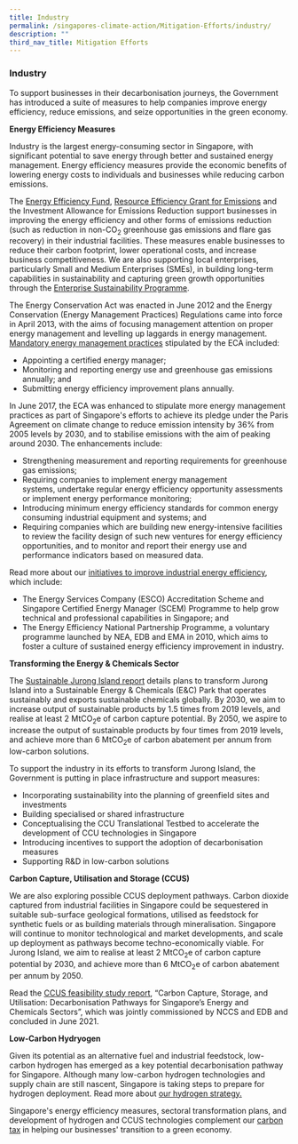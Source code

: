 ```yaml
---
title: Industry
permalink: /singapores-climate-action/Mitigation-Efforts/industry/
description: ""
third_nav_title: Mitigation Efforts
---
```

### Industry

To support businesses in their decarbonisation journeys, the Government has introduced a suite of measures to help companies improve energy efficiency, reduce emissions, and seize opportunities in the green economy.

**Energy Efficiency Measures**

Industry is the largest energy-consuming sector in Singapore, with significant potential to save energy through better and sustained energy management. Energy efficiency measures provide the economic benefits of lowering energy costs to individuals and businesses while reducing carbon emissions.

The [Energy Efficiency Fund](https://www.nea.gov.sg/programmes-grants/grants-and-awards/energy-efficiency-fund), [Resource Efficiency Grant for Emissions](https://www.edb.gov.sg/en/how-we-help/incentives-and-schemes.html) and the Investment Allowance for Emissions Reduction support businesses in improving the energy efficiency and other forms of emissions reduction (such as reduction in non-CO<sub>2</sub> greenhouse gas emissions and flare gas recovery) in their industrial facilities. These measures enable businesses to reduce their carbon footprint, lower operational costs, and increase business competitiveness. We are also supporting local enterprises, particularly Small and Medium Enterprises (SMEs), in building long-term capabilities in sustainability and capturing green growth opportunities through the [Enterprise Sustainability Programme](https://www.enterprisesg.gov.sg/non-financial-assistance/for-singapore-companies/sustainability/enterprise-sustainability-programme).

The Energy Conservation Act was enacted in June 2012 and the Energy Conservation (Energy Management Practices) Regulations came into force in April 2013, with the aims of focusing management attention on proper energy management and levelling up laggards in energy management. [Mandatory energy management practices](https://www.nea.gov.sg/our-services/climate-change-energy-efficiency/energy-efficiency/industrial-sector) stipulated by the ECA included:

* Appointing a certified energy manager;
* Monitoring and reporting energy use and greenhouse gas emissions annually; and
* Submitting energy efficiency improvement plans annually.

In June 2017, the ECA was enhanced to stipulate more energy management practices as part of Singapore's efforts to achieve its pledge under the Paris Agreement on climate change to reduce emission intensity by 36% from 2005 levels by 2030, and to stabilise emissions with the aim of peaking around 2030. The enhancements include:

* Strengthening measurement and reporting requirements for greenhouse gas emissions;
* Requiring companies to implement energy management systems, undertake regular energy efficiency opportunity assessments or implement energy performance monitoring;
* Introducing minimum energy efficiency standards for common energy consuming industrial equipment and systems; and
* Requiring companies which are building new energy-intensive facilities to review the facility design of such new ventures for energy efficiency opportunities, and to monitor and report their energy use and performance indicators based on measured data.

Read more about our [initiatives to improve industrial energy efficiency](https://www.nea.gov.sg/our-services/climate-change-energy-efficiency/energy-efficiency/industrial-sector), which include:

* The Energy Services Company (ESCO) Accreditation Scheme and Singapore Certified Energy Manager (SCEM) Programme to help grow technical and professional capabilities in Singapore; and
* The Energy Efficiency National Partnership Programme, a voluntary programme launched by NEA, EDB and EMA in 2010, which aims to foster a culture of sustained energy efficiency improvement in industry.

**Transforming the Energy & Chemicals Sector**

The [Sustainable Jurong Island report](https://www.edb.gov.sg/en/about-edb/media-releases-publications/sustainable-jurong-island-edb-outlines-plans-to-transform-jurong-island-into-a-sustainability-showcase-for-energy-and-chemicals.html) details plans to transform Jurong Island into a Sustainable Energy & Chemicals (E&C) Park that operates sustainably and exports sustainable chemicals globally. By 2030, we aim to increase output of sustainable products by 1.5 times from 2019 levels, and realise at least 2 MtCO<sub>2</sub>e of carbon capture potential. By 2050, we aspire to increase the output of sustainable products by four times from 2019 levels, and achieve more than 6 MtCO<sub>2</sub>e of carbon abatement per annum from low-carbon solutions.

To support the industry in its efforts to transform Jurong Island, the Government is putting in place infrastructure and support measures:

* Incorporating sustainability into the planning of greenfield sites and investments
* Building specialised or shared infrastructure
* Conceptualising the CCU Translational Testbed to accelerate the development of CCU technologies in Singapore
* Introducing incentives to support the adoption of decarbonisation measures
* Supporting R&D in low-carbon solutions

**Carbon Capture, Utilisation and Storage (CCUS)**

We are also exploring possible CCUS deployment pathways. Carbon dioxide captured from industrial facilities in Singapore could be sequestered in suitable sub-surface geological formations, utilised as feedstock for synthetic fuels or as building materials through mineralisation. Singapore will continue to monitor technological and market developments, and scale up deployment as pathways become techno-economically viable. For Jurong Island, we aim to realise at least 2 MtCO<sub>2</sub>e of carbon capture potential by 2030, and achieve more than 6 MtCO<sub>2</sub>e of carbon abatement per annum by 2050.

Read the [CCUS feasibility study report](/singapores-climate-action/low-carbon-tech/ccus), “Carbon Capture, Storage, and Utilisation: Decarbonisation Pathways for Singapore’s Energy and Chemicals Sectors”, which was jointly commissioned by NCCS and EDB and concluded in June 2021.

**Low-Carbon Hydryogen**

Given its potential as an alternative fuel and industrial feedstock, low-carbon hydrogen has emerged as a key potential decarbonisation pathway for Singapore. Although many low-carbon hydrogen technologies and supply chain are still nascent, Singapore is taking steps to prepare for hydrogen deployment. Read more about [our hydrogen strategy.](/singapores-climate-action/mitigation-efforts/power/)

Singapore's energy efficiency measures, sectoral transformation plans, and development of hydrogen and CCUS technologies complement our [carbon tax](/singapores-climate-action/mitigation-efforts/carbontax/) in helping our businesses' transition to a green economy.
